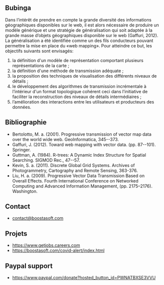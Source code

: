 ## Bubinga
Dans l’intérêt de prendre en compte la grande diversité des informations géographiques disponibles sur le web,
il est alors nécessaire de produire un modèle générique et une stratégie de généralisation
qui soit adaptée à la grande masse d’objets géographiques disponible sur le web (Gaffuri, 2012). 
La généralisation a été identifiée comme un des fils conducteurs pouvant permettre la mise en place du «web mapping». 
Pour atteindre ce but, les objectifs suivants sont envisagés:

1. la définition d'un modèle de représentation comportant plusieurs représentations de la carte ;
2. la définition d'une méthode de transmission adéquate ;
3. la proposition des techniques de visualisation des différents niveaux de détails ;
4. le développement des algorithmes de transmission incrémentale à l’intérieur d'un format topologique 
cohérent ceci dans l’initiative de faciliter la reconstruction des niveaux de détails intermédiaires ;
5. l’amélioration des interactions entre les  utilisateurs et producteurs des données.

## Bibliographie
* Bertolotto, M. a. (2001). Progressive transmission of vector map data over the world wide web. GeoInformatica, 345--373.
* Gaffuri, J. (2012). Toward web mapping with vector data. (pp. 87--101). Springer.
* Guttman, A. (1984). R-trees: A Dynamic Index Structure for Spatial Searching. SIGMOD Rec., 47--57.
* Kevin, S. a. (2011). Discrete Global Grid Systems. Archives of Photogrammetry, Cartography and Remote Sensing, 363-376.
* Liu, H. a. (2009). Progressive Vector Data Transmission Based on Overall Effects. Fourth International Conference on Networked Computing and Advanced Information Management, (pp. 2175–2176). Washington.

## Contact
* contact@boostasoft.com
## Projets
* https://www.getjobs.careers.com
* https://boostasoft.com/covid-alert/index.html
## Paypal support 
* https://www.paypal.com/donate?hosted_button_id=PWNATBXSE3VVU
